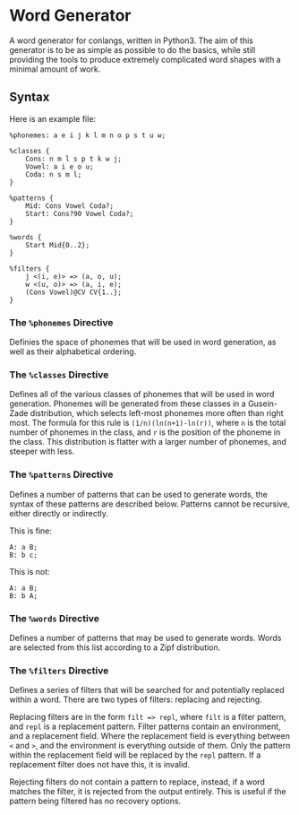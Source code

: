 # Word Generator

A word generator for conlangs, written in Python3. The aim of this generator is to be as simple as possible to do the basics, 
while still providing the tools to produce extremely complicated word shapes with a minimal amount of work.

## Syntax

Here is an example file:
```
%phonemes: a e i j k l m n o p s t u w;

%classes {
    Cons: n m l s p t k w j;
    Vowel: a i e o u;
    Coda: n s m l;
}

%patterns {
    Mid: Cons Vowel Coda?;
    Start: Cons?90 Vowel Coda?;
}

%words {
    Start Mid{0..2};
}

%filters {
    j <(i, e)> => (a, o, u);
    w <(u, o)> => (a, i, e);
    (Cons Vowel)@CV CV{1..};
}
```

### The `%phonemes` Directive
Definies the space of phonemes that will be used in word generation, as well as their alphabetical ordering.

### The `%classes` Directive
Defines all of the various classes of phonemes that will be used in word generation. Phonemes will be generated from
these classes in a Gusein-Zade distribution, which selects left-most phonemes more often than right most. The formula
for this rule is `(1/n)(ln(n+1)-ln(r))`, where `n` is the total number of phonemes in the class, and `r` is the position
of the phoneme in the class. This distribution is flatter with a larger number of phonemes, and steeper with less.

### The `%patterns` Directive
Defines a number of patterns that can be used to generate words, the syntax of these patterns are described below. Patterns
cannot be recursive, either directly or indirectly.

This is fine:
```
A: a B;
B: b c;
```

This is not:
```
A: a B;
B: b A;
```

### The `%words` Directive
Defines a number of patterns that may be used to generate words. Words are selected from this list according to a Zipf
distribution.

### The `%filters` Directive
Defines a series of filters that will be searched for and potentially replaced within a word. There are two types of
filters: replacing and rejecting. 

Replacing filters are in the form `filt => repl`, where `filt` is a filter pattern,
and `repl` is a replacement pattern. Filter patterns contain an environment, and a replacement field. Where the
replacement field is everything between `<` and `>`, and the environment is everything outside of them. Only the pattern
within the replacement field will be replaced by the `repl` pattern. If a replacement filter does not have this, 
it is invalid.

Rejecting filters do not contain a pattern to replace, instead, if a word matches the filter, it is rejected from the
output entirely. This is useful if the pattern being filtered has no recovery options.